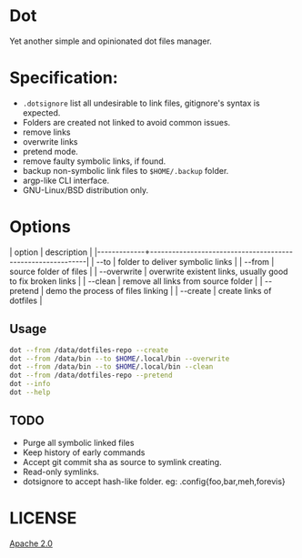 # Dot
Yet another simple and opinionated dot files manager.

# Specification:
 - `.dotsignore` list all undesirable to link files, gitignore's syntax is expected.
 - Folders are created not linked to avoid common issues.
 - remove links
 - overwrite links
 - pretend mode.
 - remove faulty symbolic links, if found.
 - backup non-symbolic link files to `$HOME/.backup` folder.
 - argp-like CLI interface.
 - GNU-Linux/BSD distribution only.

# Options

| option      | description                                                |
|-------------+------------------------------------------------------------|
| --to        | folder to deliver symbolic links                           |
| --from      | source folder of files                                     |
| --overwrite | overwrite existent links, usually good to fix broken links |
| --clean     | remove all links from source folder                        |
| --pretend   | demo the process of files linking                          |
| --create    | create links of dotfiles                                   |

## Usage

```sh
dot --from /data/dotfiles-repo --create
dot --from /data/bin --to $HOME/.local/bin --overwrite
dot --from /data/bin --to $HOME/.local/bin --clean
dot --from /data/dotfiles-repo --pretend
dot --info
dot --help
```

## TODO
- Purge all symbolic linked files
- Keep history of early commands
- Accept git commit sha as source to symlink creating.
- Read-only symlinks.
- dotsignore to accept hash-like folder. eg: .config{foo,bar,meh,forevis}

# LICENSE

[Apache 2.0](https://www.apache.org/licenses/LICENSE-2.0)
